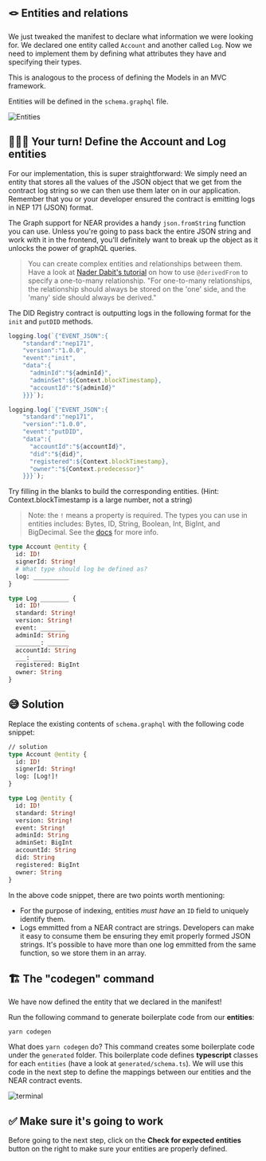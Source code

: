 ## 🪢 Entities and relations

We just tweaked the manifest to declare what information we were looking for. We declared one entity called `Account` and another called `Log`. Now we need to implement them by defining what attributes they have and specifying their types.

This is analogous to the process of defining the Models in an MVC framework.

Entities will be defined in the `schema.graphql` file.

![Entities](https://raw.githubusercontent.com/figment-networks/learn-web3-dapp/main/markdown/__images__/the-graph-near/entity-01.png)

## 🧑🏼‍💻 Your turn! Define the Account and Log entities

For our implementation, this is super straightforward: We simply need an entity that stores all the values of the JSON object that we get from the contract log string so we can then use them later on in our application. Remember that you or your developer ensured the contract is emitting logs in NEP 171 (JSON) format.

The Graph support for NEAR provides a handy `json.fromString` function you can use. Unless you're going to pass back the entire JSON string and work with it in the frontend, you'll definitely want to break up the object as it unlocks the power of graphQL queries.

> You can create complex entities and relationships between them. Have a look at [Nader Dabit's tutorial](https://dev.to/dabit3/building-graphql-apis-on-ethereum-4poa) on how to use `@derivedFrom` to specify a one-to-many relationship. "For one-to-many relationships, the relationship should always be stored on the 'one' side, and the 'many' side should always be derived."

The DID Registry contract is outputting logs in the following format for the `init` and `putDID` methods.

```typescript
logging.log(`{"EVENT_JSON":{
    "standard":"nep171",
    "version":"1.0.0",
    "event":"init",
    "data":{
      "adminId":"${adminId}",
      "adminSet":${Context.blockTimestamp},
      "accountId":"${adminId}"
    }}}`);

logging.log(`{"EVENT_JSON":{
    "standard":"nep171",
    "version":"1.0.0",
    "event":"putDID",
    "data":{
      "accountId":"${accountId}",
      "did":"${did}",
      "registered":${Context.blockTimestamp},
      "owner":"${Context.predecessor}"
    }}}`);
```

Try filling in the blanks to build the corresponding entities. (Hint: Context.blockTimestamp is a large number, not a string)

> Note: the `!` means a property is required. The types you can use in entities includes: Bytes, ID, String, Boolean, Int, BigInt, and BigDecimal. See the [docs](https://thegraph.com/docs/developer/create-subgraph-hosted#built-in-scalar-types) for more info.

```graphql
type Account @entity {
  id: ID!
  signerId: String!
  # What type should log be defined as?
  log: __________
}

type Log ________ {
  id: ID!
  standard: String!
  version: String!
  event: _______
  adminId: String
  _______: ______
  accountId: String
  ___: _____
  registered: BigInt
  owner: String
}
```

## 😅 Solution

Replace the existing contents of `schema.graphql` with the following code snippet:

```graphql
// solution
type Account @entity {
  id: ID!
  signerId: String!
  log: [Log!]!
}

type Log @entity {
  id: ID!
  standard: String!
  version: String!
  event: String!
  adminId: String
  adminSet: BigInt
  accountId: String
  did: String
  registered: BigInt
  owner: String
}
```

In the above code snippet, there are two points worth mentioning:

- For the purpose of indexing, entities _must have_ an `ID` field to uniquely identify them.
- Logs emmitted from a NEAR contract are strings. Developers can make it easy to consume them be ensuring they emit properly formed JSON strings. It's possible to have more than one log emmitted from the same function, so we store them in an array.

## 🏗️ The "codegen" command

We have now defined the entity that we declared in the manifest!

Run the following command to generate boilerplate code from our **entities**:

```text
yarn codegen
```

What does `yarn codegen` do? This command creates some boilerplate code under the `generated` folder. This boilerplate code defines **typescript** classes for each `entities` (have a look at `generated/schema.ts`). We will use this code in the next step to define the mappings between our entities and the NEAR contract events.

![terminal](https://raw.githubusercontent.com/figment-networks/learn-web3-dapp/main/markdown/__images__/the-graph-near/entity-02.gif)

## ✅ Make sure it's going to work

Before going to the next step, click on the **Check for expected entities** button on the right to make sure your entities are properly defined.
